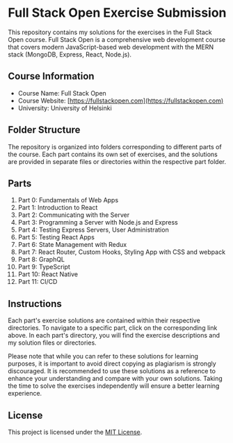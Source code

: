 # Full Stack Open Exercise Submission

This repository contains my solutions for the exercises in the Full Stack Open course. Full Stack Open is a comprehensive web development course that covers modern JavaScript-based web development with the MERN stack (MongoDB, Express, React, Node.js).

## Course Information

- Course Name: Full Stack Open
- Course Website: [https://fullstackopen.com](https://fullstackopen.com)
- University: University of Helsinki

## Folder Structure

The repository is organized into folders corresponding to different parts of the course. Each part contains its own set of exercises, and the solutions are provided in separate files or directories within the respective part folder.

## Parts

1. Part 0: Fundamentals of Web Apps
2. Part 1: Introduction to React
3. Part 2: Communicating with the Server
4. Part 3: Programming a Server with Node.js and Express
5. Part 4: Testing Express Servers, User Administration
6. Part 5: Testing React Apps
7. Part 6: State Management with Redux
8. Part 7: React Router, Custom Hooks, Styling App with CSS and webpack
9. Part 8: GraphQL
10. Part 9: TypeScript
11. Part 10: React Native
12. Part 11: CI/CD

## Instructions

Each part's exercise solutions are contained within their respective directories. To navigate to a specific part, click on the corresponding link above. In each part's directory, you will find the exercise descriptions and my solution files or directories.

Please note that while you can refer to these solutions for learning purposes, it is important to avoid direct copying as plagiarism is strongly discouraged. It is recommended to use these solutions as a reference to enhance your understanding and compare with your own solutions. Taking the time to solve the exercises independently will ensure a better learning experience.

## License

This project is licensed under the [MIT License](LICENSE).
